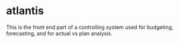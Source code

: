 # atlantis

This is the front end part of a controlling system used for budgeting, forecasting, and for actual vs plan analysis.
